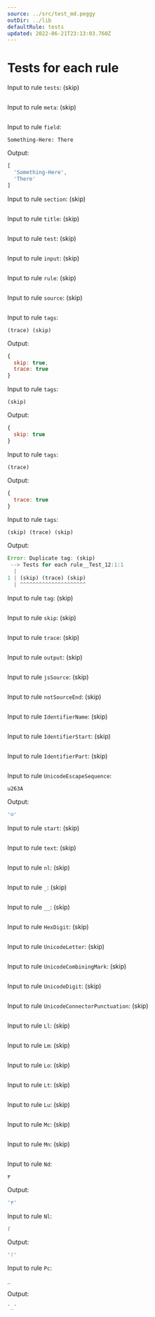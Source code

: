 ```yaml
---
source: ../src/test_md.peggy
outDir: ../lib
defaultRule: tests
updated: 2022-06-21T23:13:03.760Z
---
```


# Tests for each rule

Input to rule `tests`: (skip)
```

```

Input to rule `meta`: (skip)
```
```

Input to rule `field`:
```
Something-Here: There

```

Output:
```js
[
  'Something-Here',
  'There'
]
```

Input to rule `section`: (skip)
```

```

Input to rule `title`: (skip)
```

```

Input to rule `test`: (skip)
```

```

Input to rule `input`: (skip)
```

```

Input to rule `rule`: (skip)
```

```

Input to rule `source`: (skip)
```

```

Input to rule `tags`:
```
(trace) (skip)
```

Output:
```js
{
  skip: true,
  trace: true
}
```

Input to rule `tags`:
```
(skip)
```

Output:
```js
{
  skip: true
}
```

Input to rule `tags`:
```
(trace)
```

Output:
```js
{
  trace: true
}
```

Input to rule `tags`:
```
(skip) (trace) (skip)
```

Output:
```js
Error: Duplicate tag: (skip)
 --> Tests for each rule__Test_12:1:1
  |
1 | (skip) (trace) (skip)
  | ^^^^^^^^^^^^^^^^^^^^^
```

Input to rule `tag`: (skip)
```

```

Input to rule `skip`: (skip)
```

```

Input to rule `trace`: (skip)
```

```

Input to rule `output`: (skip)
```

```

Input to rule `jsSource`: (skip)
```

```

Input to rule `notSourceEnd`: (skip)
```

```

Input to rule `IdentifierName`: (skip)
```

```

Input to rule `IdentifierStart`: (skip)
```

```

Input to rule `IdentifierPart`: (skip)
```

```

Input to rule `UnicodeEscapeSequence`:
```
u263A
```

Output:
```js
'☺'
```

Input to rule `start`: (skip)
```

```

Input to rule `text`: (skip)
```

```

Input to rule `nl`: (skip)
```

```

Input to rule `_`: (skip)
```

```

Input to rule `__`: (skip)
```

```

Input to rule `HexDigit`: (skip)
```

```

Input to rule `UnicodeLetter`: (skip)
```

```

Input to rule `UnicodeCombiningMark`: (skip)
```

```

Input to rule `UnicodeDigit`: (skip)
```

```

Input to rule `UnicodeConnectorPunctuation`: (skip)
```

```

Input to rule `Ll`: (skip)
```

```

Input to rule `Lm`: (skip)
```

```

Input to rule `Lo`: (skip)
```

```

Input to rule `Lt`: (skip)
```

```

Input to rule `Lu`: (skip)
```

```

Input to rule `Mc`: (skip)
```

```

Input to rule `Mn`: (skip)
```

```

Input to rule `Nd`:
```
٣
```

Output:
```js
'٣'
```

Input to rule `Nl`:
```
ᛮ
```

Output:
```js
'ᛮ'
```

Input to rule `Pc`:
```
_
```

Output:
```js
'_'
```
